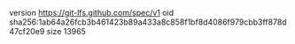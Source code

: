version https://git-lfs.github.com/spec/v1
oid sha256:1ab64a26fcb3b461423b89a433a8c858f1bf8d4086f979cbb3ff878d47cf20e9
size 13965
